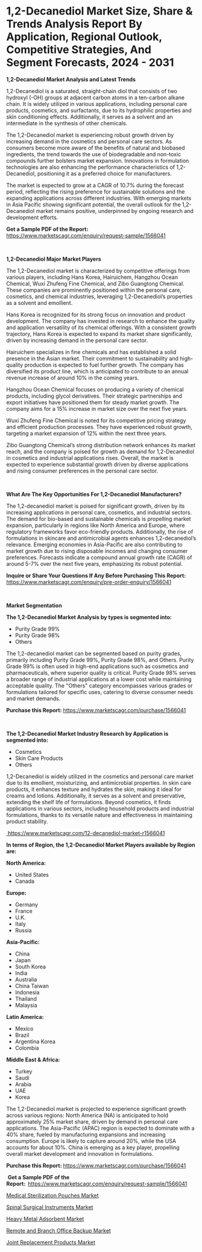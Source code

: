 <p><h1>1,2-Decanediol Market Size, Share & Trends Analysis Report By Application, Regional Outlook, Competitive Strategies, And Segment Forecasts, 2024 - 2031</h1></p><p><strong>1,2-Decanediol Market Analysis and Latest Trends</strong></p>
<p><p>1,2-Decanediol is a saturated, straight-chain diol that consists of two hydroxyl (-OH) groups at adjacent carbon atoms in a ten-carbon alkane chain. It is widely utilized in various applications, including personal care products, cosmetics, and surfactants, due to its hydrophilic properties and skin conditioning effects. Additionally, it serves as a solvent and an intermediate in the synthesis of other chemicals.</p><p>The 1,2-Decanediol market is experiencing robust growth driven by increasing demand in the cosmetics and personal care sectors. As consumers become more aware of the benefits of natural and biobased ingredients, the trend towards the use of biodegradable and non-toxic compounds further bolsters market expansion. Innovations in formulation technologies are also enhancing the performance characteristics of 1,2-Decanediol, positioning it as a preferred choice for manufacturers. </p><p>The market is expected to grow at a CAGR of 10.7% during the forecast period, reflecting the rising preference for sustainable solutions and the expanding applications across different industries. With emerging markets in Asia Pacific showing significant potential, the overall outlook for the 1,2-Decanediol market remains positive, underpinned by ongoing research and development efforts.</p></p>
<p><strong>Get a Sample PDF of the Report:&nbsp;</strong> <a href="https://www.marketscagr.com/enquiry/request-sample/1566041?utm_campaign=1126&utm_medium=2&utm_source=Github&utm_content=ia&utm_term=07122024&utm_id=12-decanediol">https://www.marketscagr.com/enquiry/request-sample/1566041</a></p>
<p>&nbsp;</p>
<p><strong>1,2-Decanediol Major Market Players</strong></p>
<p><p>The 1,2-Decanediol market is characterized by competitive offerings from various players, including Hans Korea, Hairuichem, Hangzhou Ocean Chemical, Wuxi Zhufeng Fine Chemical, and Zibo Guangtong Chemical. These companies are prominently positioned within the personal care, cosmetics, and chemical industries, leveraging 1,2-Decanediol’s properties as a solvent and emollient.</p><p>Hans Korea is recognized for its strong focus on innovation and product development. The company has invested in research to enhance the quality and application versatility of its chemical offerings. With a consistent growth trajectory, Hans Korea is expected to expand its market share significantly, driven by increasing demand in the personal care sector.</p><p>Hairuichem specializes in fine chemicals and has established a solid presence in the Asian market. Their commitment to sustainability and high-quality production is expected to fuel further growth. The company has diversified its product line, which is anticipated to contribute to an annual revenue increase of around 10% in the coming years.</p><p>Hangzhou Ocean Chemical focuses on producing a variety of chemical products, including glycol derivatives. Their strategic partnerships and export initiatives have positioned them for steady market growth. The company aims for a 15% increase in market size over the next five years.</p><p>Wuxi Zhufeng Fine Chemical is noted for its competitive pricing strategy and efficient production processes. They have experienced robust growth, targeting a market expansion of 12% within the next three years.</p><p>Zibo Guangtong Chemical’s strong distribution network enhances its market reach, and the company is poised for growth as demand for 1,2-Decanediol in cosmetics and industrial applications rises. Overall, the market is expected to experience substantial growth driven by diverse applications and rising consumer preferences in the personal care sector.</p></p>
<p>&nbsp;</p>
<p><strong>What Are The Key Opportunities For 1,2-Decanediol Manufacturers?</strong></p>
<p><p>The 1,2-decanediol market is poised for significant growth, driven by its increasing applications in personal care, cosmetics, and industrial sectors. The demand for bio-based and sustainable chemicals is propelling market expansion, particularly in regions like North America and Europe, where regulatory frameworks favor eco-friendly products. Additionally, the rise of formulations in skincare and antimicrobial agents enhances 1,2-decanediol’s relevance. Emerging economies in Asia-Pacific are also contributing to market growth due to rising disposable incomes and changing consumer preferences. Forecasts indicate a compound annual growth rate (CAGR) of around 5-7% over the next five years, emphasizing its robust potential.</p></p>
<p><strong>Inquire or Share Your Questions If Any Before Purchasing This Report:</strong> <a href="https://www.marketscagr.com/enquiry/pre-order-enquiry/1566041?utm_campaign=1126&utm_medium=2&utm_source=Github&utm_content=ia&utm_term=07122024&utm_id=12-decanediol">https://www.marketscagr.com/enquiry/pre-order-enquiry/1566041</a></p>
<p>&nbsp;</p>
<p><strong>Market Segmentation</strong></p>
<p><strong>The 1,2-Decanediol Market Analysis by types is segmented into:</strong></p>
<p><ul><li>Purity Grade 99%</li><li>Purity Grade 98%</li><li>Others</li></ul></p>
<p><p>The 1,2-decanediol market can be segmented based on purity grades, primarily including Purity Grade 99%, Purity Grade 98%, and Others. Purity Grade 99% is often used in high-end applications such as cosmetics and pharmaceuticals, where superior quality is critical. Purity Grade 98% serves a broader range of industrial applications at a lower cost while maintaining acceptable quality. The "Others" category encompasses various grades or formulations tailored for specific uses, catering to diverse consumer needs and market demands.</p></p>
<p><strong>Purchase this Report:&nbsp;</strong><a href="https://www.marketscagr.com/purchase/1566041?utm_campaign=1126&utm_medium=2&utm_source=Github&utm_content=ia&utm_term=07122024&utm_id=12-decanediol">https://www.marketscagr.com/purchase/1566041</a></p>
<p>&nbsp;</p>
<p><strong>The 1,2-Decanediol Market Industry Research by Application is segmented into:</strong></p>
<p><ul><li>Cosmetics</li><li>Skin Care Products</li><li>Others</li></ul></p>
<p><p>1,2-Decanediol is widely utilized in the cosmetics and personal care market due to its emollient, moisturizing, and antimicrobial properties. In skin care products, it enhances texture and hydrates the skin, making it ideal for creams and lotions. Additionally, it serves as a solvent and preservative, extending the shelf life of formulations. Beyond cosmetics, it finds applications in various sectors, including household products and industrial formulations, thanks to its versatile nature and effectiveness in maintaining product stability.</p></p>
<p><a href="https://www.marketscagr.com/12-decanediol-market-r1566041?utm_campaign=1126&utm_medium=2&utm_source=Github&utm_content=ia&utm_term=07122024&utm_id=12-decanediol">&nbsp;https://www.marketscagr.com/12-decanediol-market-r1566041</a></p>
<p><strong>In terms of Region, the 1,2-Decanediol Market Players available by Region are:</strong></p>
<p>
    <p> <strong> North America: </strong>
        <ul>
            <li>United States</li>
            <li>Canada</li>
        </ul>
        </p> 
    <p> <strong> Europe: </strong>
        <ul>
            <li>Germany</li>
            <li>France</li>
            <li>U.K.</li>
            <li>Italy</li>
            <li>Russia</li>
        </ul>
        </p> 
    <p> <strong> Asia-Pacific: </strong>
        <ul>
            <li>China</li>
            <li>Japan</li>
            <li>South Korea</li>
            <li>India</li>
            <li>Australia</li>
            <li>China Taiwan</li>
            <li>Indonesia</li>
            <li>Thailand</li>
            <li>Malaysia</li>
        </ul>
        </p> 
    <p> <strong> Latin America: </strong>
        <ul>
            <li>Mexico</li>
            <li>Brazil</li>
            <li>Argentina Korea</li>
            <li>Colombia</li>
        </ul>
        </p> 
    <p> <strong> Middle East & Africa: </strong>
        <ul>
            <li>Turkey</li>
            <li>Saudi</li>
            <li>Arabia</li>
            <li>UAE</li>
            <li>Korea</li>
        </ul>
    </p>
    </p>
<p><p>The 1,2-Decanediol market is projected to experience significant growth across various regions: North America (NA) is anticipated to hold approximately 25% market share, driven by demand in personal care applications. The Asia-Pacific (APAC) region is expected to dominate with a 40% share, fueled by manufacturing expansions and increasing consumption. Europe is likely to capture around 20%, while the USA accounts for about 10%. China is emerging as a key player, propelling overall market development and innovation in formulations.</p></p>
<p><strong>Purchase this Report: </strong><a href="https://www.marketscagr.com/purchase/1566041?utm_campaign=1126&utm_medium=2&utm_source=Github&utm_content=ia&utm_term=07122024&utm_id=12-decanediol">https://www.marketscagr.com/purchase/1566041</a></p>
<p>&nbsp;<strong>Get a Sample PDF of the Report:&nbsp;&nbsp;</strong><a href="https://www.marketscagr.com/enquiry/request-sample/1566041?utm_campaign=1126&utm_medium=2&utm_source=Github&utm_content=ia&utm_term=07122024&utm_id=12-decanediol">https://www.marketscagr.com/enquiry/request-sample/1566041</a></p>
<p><strong></strong></p>
<p><p><a href="https://www.linkedin.com/pulse/medical-sterilization-pouches-market-size-application-revenue-vewke?utm_campaign=1126&utm_medium=2&utm_source=Github&utm_content=ia&utm_term=07122024&utm_id=12-decanediol">Medical Sterilization Pouches Market</a></p><p><a href="https://www.linkedin.com/pulse/spinal-surgical-instruments-market-analysis-identifying-key-1cw4e?utm_campaign=1126&utm_medium=2&utm_source=Github&utm_content=ia&utm_term=07122024&utm_id=12-decanediol">Spinal Surgical Instruments Market</a></p><p><a href="https://issuu.com/reportprime-2/docs/heavy-metal-adsorbent-market-size-2030.pptx?utm_campaign=1126&utm_medium=2&utm_source=Github&utm_content=ia&utm_term=07122024&utm_id=12-decanediol">Heavy Metal Adsorbent Market</a></p><p><a href="https://issuu.com/reportprime-2/docs/remote-and-branch-office-backup-market-size-2030.p?utm_campaign=1126&utm_medium=2&utm_source=Github&utm_content=ia&utm_term=07122024&utm_id=12-decanediol">Remote and Branch Office Backup Market</a></p><p><a href="https://www.linkedin.com/pulse/competitive-landscape-analysis-innovations-thejoint-replacement-drjbe?utm_campaign=1126&utm_medium=2&utm_source=Github&utm_content=ia&utm_term=07122024&utm_id=12-decanediol">Joint Replacement Products Market</a></p></p>